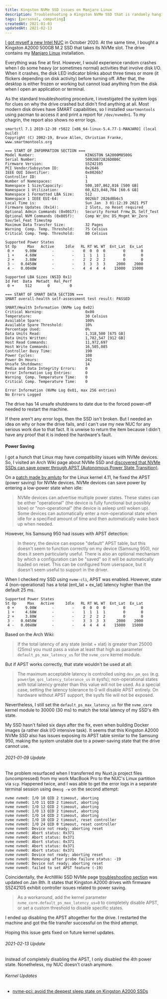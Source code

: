 ```yaml
---
title: Kingston NVMe SSD issues on Manjaro Linux
description: Troubleshooting a Kingston NVMe SSD that is randomly hanging on Manjaro Linux.
tags: [personal, computing]
createdAt: 2021-01-03
updatedAt: 2021-02-13
---
```


[I got myself a new Intel NUC](/blog/got-a-new-intel-nuc) in October 2020. At the same time, I bought a Kingston A2000 500GB M.2 SSD that takes its NVMe slot. The drive contains my [Manjaro Linux](https://manjaro.org/) installation.

Everything was fine at first. However, I would experience random crashes when I do some heavy (or sometimes normal) activities that involve disk I/O. When it crashes, the disk LED indicator blinks about three times or more (it flickers depending on disk activity) before turning off. After that, the desktop is either frozen or working but cannot load anything from the disk when I open an application or terminal.

As the standard troubleshooting procedure, I investigated the system logs for clues on why the drive crashed but didn't find anything at all. Most modern disk drives have SMART capabilities, so I installed `smartmontools` using pacman to access it and print a report for `/dev/nvme0n1`. To my chagrin, the report also shows no error logs.

```
smartctl 7.1 2019-12-30 r5022 [x86_64-linux-5.4.77-1-MANJARO] (local build)
Copyright (C) 2002-19, Bruce Allen, Christian Franke, www.smartmontools.org

=== START OF INFORMATION SECTION ===
Model Number:                       KINGSTON SA2000M8500G
Serial Number:                      50026B72826D0B6C
Firmware Version:                   S5Z42105
PCI Vendor/Subsystem ID:            0x2646
IEEE OUI Identifier:                0x0026b7
Controller ID:                      1
Number of Namespaces:               1
Namespace 1 Size/Capacity:          500,107,862,016 [500 GB]
Namespace 1 Utilization:            60,623,048,704 [60.6 GB]
Namespace 1 Formatted LBA Size:     512
Namespace 1 IEEE EUI-64:            0026b7 2826d0b6c5
Local Time is:                      Sun Jan  3 01:12:39 2021 PST
Firmware Updates (0x14):            2 Slots, no Reset required
Optional Admin Commands (0x0017):   Security Format Frmw_DL Self_Test
Optional NVM Commands (0x005f):     Comp Wr_Unc DS_Mngmt Wr_Zero Sav/Sel_Feat Timestmp
Maximum Data Transfer Size:         32 Pages
Warning  Comp. Temp. Threshold:     75 Celsius
Critical Comp. Temp. Threshold:     80 Celsius

Supported Power States
St Op     Max   Active     Idle   RL RT WL WT  Ent_Lat  Ex_Lat
 0 +     9.00W       -        -    0  0  0  0        0       0
 1 +     4.60W       -        -    1  1  1  1        0       0
 2 +     3.80W       -        -    2  2  2  2        0       0
 3 -   0.0450W       -        -    3  3  3  3     2000    2000
 4 -   0.0040W       -        -    4  4  4  4    15000   15000

Supported LBA Sizes (NSID 0x1)
Id Fmt  Data  Metadt  Rel_Perf
 0 +     512       0         0

=== START OF SMART DATA SECTION ===
SMART overall-health self-assessment test result: PASSED

SMART/Health Information (NVMe Log 0x02)
Critical Warning:                   0x00
Temperature:                        30 Celsius
Available Spare:                    100%
Available Spare Threshold:          10%
Percentage Used:                    0%
Data Units Read:                    1,318,500 [675 GB]
Data Units Written:                 1,782,547 [912 GB]
Host Read Commands:                 11,972,697
Host Write Commands:                16,505,085
Controller Busy Time:               190
Power Cycles:                       108
Power On Hours:                     242
Unsafe Shutdowns:                   14
Media and Data Integrity Errors:    0
Error Information Log Entries:      0
Warning  Comp. Temperature Time:    0
Critical Comp. Temperature Time:    0

Error Information (NVMe Log 0x01, max 256 entries)
No Errors Logged
```

The drive has 14 unsafe shutdowns to date due to the forced power-off needed to restart the machine.

If there aren't any error logs, then the SSD isn't broken. But I needed an idea on why or how the drive fails, and I can't use my new NUC for any serious work due to that fact. It is unwise to return the item because I didn't have any proof that it is indeed the hardware's fault.

#### Power Saving

I got a hunch that Linux may have compatibility issues with NVMe devices. So, I visited an Arch Wiki page about NVMe SSD and [discovered that NVMe SSDs can save power through APST (Autonomous Power State Transition)](https://wiki.archlinux.org/index.php/Solid_state_drive/NVMe#Power_Saving_APST).

On a [patch made by amluto](https://github.com/torvalds/linux/commit/c5552fde102fcc3f2cf9e502b8ac90e3500d8fdf) for the Linux kernel 4.11, he fixed the APST (power saving) for NVMe devices. NVMe devices can save power by entering a low-power state when idle:

> NVMe devices can advertise multiple power states. These states can be either "operational" (the device is fully functional but possibly slow) or "non-operational" (the device is asleep until woken up). Some devices can automatically enter a non-operational state when idle for a specified amount of time and then automatically wake back up when needed.

However, his Samsung 950 had issues with APST detection:

> In theory, the device can expose "default" APST table, but this doesn't seem to function correctly on my device (Samsung 950), nor does it seem particularly useful. There is also an optional mechanism by which a configuration can be "saved" so it will be automatically loaded on reset. This can be configured from userspace, but it doesn't seem useful to support in the driver.

When I checked my SSD using `nvme-cli`, APST was enabled. However, state 4 (non-operational) has a total (ent_lat + ex_lat) latency higher than the default 25 ms.

```
Supported Power States
St Op     Max   Active     Idle   RL RT WL WT  Ent_Lat  Ex_Lat
 0 +     9.00W       -        -    0  0  0  0        0       0
 1 +     4.60W       -        -    1  1  1  1        0       0
 2 +     3.80W       -        -    2  2  2  2        0       0
 3 -   0.0450W       -        -    3  3  3  3     2000    2000
 4 -   0.0040W       -        -    4  4  4  4    15000   15000
```

Based on the Arch Wiki:

> If the total latency of any state (enlat + xlat) is greater than 25000 (25ms) you must pass a value at least that high as parameter `default_ps_max_latency_us` for the `nvme_core` kernel module.

But if APST works correctly, that state wouldn't be used at all:

> The maximum acceptable latency is controlled using `dev_pm_qos` (e.g. `power`/`pm_qos_latency_tolerance_us` in sysfs); non-operational states with total latency greater than this value will not be used. As a special case, setting the latency tolerance to 0 will disable APST entirely. On hardware without APST support, the sysfs file will not be exposed.

Nevertheless, I still set the `default_ps_max_latency_us` for the `nvme_core` kernel module to 30000 (30 ms) to match the total latency of my SSD's 4th state.

My SSD hasn't failed six days after the fix, even when building Docker images (a rather disk I/O intensive task). It seems that this Kingston A2000 NVMe SSD also has issues exposing its APST table similar to the Samsung 950, making the system unstable due to a power-saving state that the drive cannot use.

###### 2021-01-09 Update

The problem resurfaced when I transferred my Nuxt.js project files (uncompressed) from my work MacBook Pro to the NUC's Linux partition via `scp`. Happened twice, and I was able to get the error logs in a separate terminal session using `dmesg -w` on the second attempt:

```
nvme nvme0: I/O 10 QID 2 timeout, aborting
nvme nvme0: I/O 11 QID 2 timeout, aborting
nvme nvme0: I/O 12 QID 2 timeout, aborting
nvme nvme0: I/O 13 QID 2 timeout, aborting
nvme nvme0: I/O 14 QID 2 timeout, aborting
nvme nvme0: I/O 10 QID 2 timeout, reset controller
nvme nvme0: I/O 24 QID 0 timeout, reset controller
nvme nvme0: Device not ready; aborting reset
nvme nvme0: Abort status: 0x371
nvme nvme0: Abort status: 0x371
nvme nvme0: Abort status: 0x371
nvme nvme0: Abort status: 0x371
nvme nvme0: Abort status: 0x371
nvme nvme0: Device not ready; aborting reset
nvme nvme0: Removing after probe failure status: -19
nvme nvme0: Device not ready; aborting reset
nvme nvme0: failed to set APST feature (-19)
```

Coincidentally, the ArchWiki SSD NVMe page [troubleshooting section](https://wiki.archlinux.org/index.php/Solid_state_drive/NVMe#Controller_failure_due_to_broken_APST_support) was updated on Jan 8th. It states that Kingston A2000 drives with firmware S5Z42105 exhibit controller issues related to power saving.

> As a workaround, add the kernel parameter `nvme_core.default_ps_max_latency_us=0` to completely disable APST, or set a custom threshold to disable specific states. 

I ended up disabling the APST altogether for the drive. I restarted the machine and got the file transfer successful on the third attempt.

Hoping this issue gets fixed on future kernel updates.

###### 2021-02-13 Update

Instead of completely disabling the APST, I only disabled the 4th power state. Nonetheless, my NUC doesn't crash anymore.

###### Kernel Updates

- [nvme-pci: avoid the deepest sleep state on Kingston A2000 SSDs](https://git.kernel.org/pub/scm/linux/kernel/git/torvalds/linux.git/commit/?id=538e4a8c571efdf131834431e0c14808bcfb1004)

